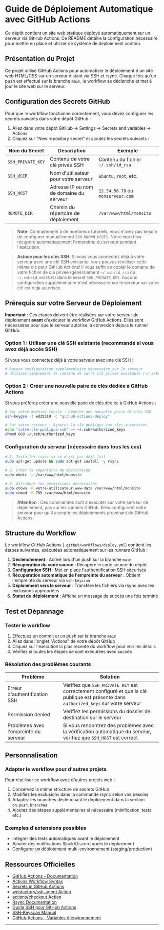 # Guide de Déploiement Automatique avec GitHub Actions

Ce dépôt contient un site web statique déployé automatiquement sur un serveur via GitHub Actions. Ce README détaille la configuration nécessaire pour mettre en place et utiliser ce système de déploiement continu.

## Présentation du Projet

Ce projet utilise GitHub Actions pour automatiser le déploiement d'un site web HTML/CSS sur un serveur distant via SSH et rsync. Chaque fois qu'un push est effectué sur la branche `main`, le workflow se déclenche et met à jour le site web sur le serveur.

## Configuration des Secrets GitHub

Pour que le workflow fonctionne correctement, vous devez configurer les secrets suivants dans votre dépôt GitHub :

1. Allez dans votre dépôt GitHub → Settings → Secrets and variables → Actions
2. Cliquez sur "New repository secret" et ajoutez les secrets suivants :

| Nom du Secret | Description | Exemple |
|--------------|-------------|---------|
| `SSH_PRIVATE_KEY` | Contenu de votre clé privée SSH | Contenu du fichier `~/.ssh/id_rsa` |
| `SSH_USER` | Nom d'utilisateur pour votre serveur | `ubuntu`, `root`, etc. |
| `SSH_HOST` | Adresse IP ou nom de domaine du serveur | `12.34.56.78` ou `monserveur.com` |
| `REMOTE_DIR` | Chemin du répertoire de déploiement | `/var/www/html/monsite` |

> **Note**: Contrairement à de nombreux tutoriels, vous n'avez pas besoin de configurer manuellement `SSH_KNOWN_HOSTS`. Notre workflow récupère automatiquement l'empreinte du serveur pendant l'exécution.

> **Astuce pour les clés SSH**: Si vous vous connectez déjà à votre serveur avec une clé SSH existante, vous pouvez réutiliser cette même clé pour GitHub Actions! Il vous suffit de copier le contenu de votre fichier de clé privée (généralement `~/.ssh/id_rsa` ou `~/.ssh/id_ed25519`) dans le secret `SSH_PRIVATE_KEY`. Aucune configuration supplémentaire n'est nécessaire sur le serveur car votre clé est déjà autorisée.

## Prérequis sur votre Serveur de Déploiement

**Important** : Ces étapes doivent être réalisées sur votre serveur de déploiement **avant** d'exécuter le workflow GitHub Actions. Elles sont nécessaires pour que le serveur autorise la connexion depuis le runner GitHub.

### Option 1 : Utiliser une clé SSH existante (recommandé si vous avez déjà accès SSH)

Si vous vous connectez déjà à votre serveur avec une clé SSH :

```bash
# Aucune configuration supplémentaire nécessaire sur le serveur
# Utilisez simplement le contenu de votre clé privée existante (~/.ssh/id_rsa) comme valeur pour SSH_PRIVATE_KEY dans GitHub
```

### Option 2 : Créer une nouvelle paire de clés dédiée à GitHub Actions

Si vous préférez créer une nouvelle paire de clés dédiée à GitHub Actions :

```bash
# Sur votre machine locale : Générer une nouvelle paire de clés SSH
ssh-keygen -t ed25519 -C "github-actions-deploy"

# Sur votre serveur : Ajouter la clé publique aux clés autorisées
echo "votre-clé-publique-ssh" >> ~/.ssh/authorized_keys
chmod 600 ~/.ssh/authorized_keys
```

### Configuration du serveur (nécessaire dans tous les cas)

```bash
# 1. Installer rsync si ce n'est pas déjà fait
sudo apt-get update && sudo apt-get install -y rsync

# 2. Créer le répertoire de destination
sudo mkdir -p /var/www/html/monsite

# 3. Attribuer les permissions nécessaires
sudo chown -R votre-utilisateur:www-data /var/www/html/monsite
sudo chmod -R 755 /var/www/html/monsite
```

> **Attention** : Ces commandes sont à exécuter sur votre serveur de déploiement, pas sur les runners GitHub. Elles configurent votre serveur pour qu'il accepte les déploiements provenant de GitHub Actions.

## Structure du Workflow

Le workflow GitHub Actions (`.github/workflows/deploy.yml`) contient les étapes suivantes, exécutées automatiquement sur les runners GitHub :

1. **Déclenchement** : Activé lors d'un push sur la branche `main`
2. **Récupération du code source** : Récupère le code source du dépôt
3. **Configuration SSH** : Met en place l'authentification SSH sécurisée
4. **Récupération automatique de l'empreinte du serveur** : Obtient l'empreinte du serveur via `ssh-keyscan`
5. **Déploiement vers le serveur** : Transfère les fichiers via rsync avec les exclusions appropriées
6. **Statut du déploiement** : Affiche un message de succès une fois terminé

## Test et Dépannage

### Tester le workflow

1. Effectuez un commit et un push sur la branche `main`
2. Allez dans l'onglet "Actions" de votre dépôt GitHub
3. Cliquez sur l'exécution la plus récente du workflow pour voir les détails
4. Vérifiez si toutes les étapes se sont exécutées avec succès

### Résolution des problèmes courants

| Problème | Solution |
|----------|----------|
| Erreur d'authentification SSH | Vérifiez que `SSH_PRIVATE_KEY` est correctement configuré et que la clé publique est présente dans `authorized_keys` sur votre serveur |
| Permission denied | Vérifiez les permissions du dossier de destination sur le serveur |
| Problèmes avec l'empreinte du serveur | Si vous rencontrez des problèmes avec la vérification automatique du serveur, vérifiez que `SSH_HOST` est correct |

## Personnalisation

### Adapter le workflow pour d'autres projets

Pour réutiliser ce workflow avec d'autres projets web :

1. Conservez la même structure de secrets GitHub
2. Modifiez les exclusions dans la commande rsync selon vos besoins
3. Adaptez les branches déclenchant le déploiement dans la section `on.push.branches`
4. Ajoutez des étapes supplémentaires si nécessaire (minification, tests, etc.)

### Exemples d'extensions possibles

- Intégrer des tests automatiques avant le déploiement
- Ajouter des notifications Slack/Discord après le déploiement
- Configurer un déploiement multi-environnement (staging/production)

## Ressources Officielles

- [GitHub Actions - Documentation](https://docs.github.com/en/actions)
- [Actions Workflow Syntax](https://docs.github.com/en/actions/using-workflows/workflow-syntax-for-github-actions)
- [Secrets in GitHub Actions](https://docs.github.com/en/actions/security-guides/encrypted-secrets)
- [webfactory/ssh-agent Action](https://github.com/webfactory/ssh-agent)
- [actions/checkout Action](https://github.com/actions/checkout)
- [Rsync Documentation](https://linux.die.net/man/1/rsync)
- [Guide SSH pour GitHub Actions](https://docs.github.com/en/actions/guides/using-ssh-keys-in-a-workflow)
- [SSH-Keyscan Manual](https://man.openbsd.org/ssh-keyscan.1)
- [GitHub Actions - Variables d'environnement](https://docs.github.com/en/actions/learn-github-actions/environment-variables)

---